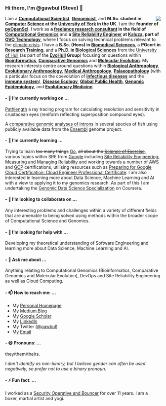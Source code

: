 ### Hi there, I'm @gawbul (Steve) 👋

<img align="right" src="https://github-readme-stats.vercel.app/api?username=gawbul&show_icons=true&icon_color=0366d6&text_color=24292e&bg_color=ffffff&hide_title=true" />

I am a **[Computational Scientist](https://en.wikipedia.org/wiki/Computational_scientist)**, **[Genomicist](https://en.wiktionary.org/wiki/genomicist)**, and **M.Sc. student in [Computer Science](https://www.cs.york.ac.uk/) at the [University of York](https://github.com/orgs/university-of-york/) in the UK**. I am the **founder of [pyOpenSci](https://github.com/orgs/pyopensci)**. I work as **a [freelance research consultant](https://www.linkedin.com/company/stephenpmoss) in the field of [Computational Genomics](https://en.wikipedia.org/wiki/Computational_genomics)** and **a [Site Reliability Engineer](https://en.wikipedia.org/wiki/Site_reliability_engineering) at [Kaluza](https://www.kaluza.com), part of [OVO Technology](https://github.com/orgs/ovotech)**, where I focus on solving technical problems relevant to the [climate crisis](https://en.wikipedia.org/wiki/Climate_crisis). I have a **B.Sc. (Hons) in [Biomedical Sciences](https://en.wikipedia.org/wiki/Biomedical_sciences)**, a **PGcert in [Research Training](https://www.hull.ac.uk/study/postgraduate/research/postgraduate-training-scheme)**, and a **Ph.D. in [Biological Sciences](https://en.wikipedia.org/wiki/Biology)** from the [University of Hull](https://www.hull.ac.uk) (as part of the **[EvoHull](http://www.evohull.org) Group**) focusing on questions within **[Bioinformatics](https://en.wikipedia.org/wiki/Bioinformatics)**, **[Comparative Genomics](https://en.wikipedia.org/wiki/Comparative_genomics)** and **[Molecular Evolution](https://en.wikipedia.org/wiki/Molecular_evolution)**. My research interests centre around questions within **[Biological Anthropology](https://en.wikipedia.org/wiki/Biological_anthropology)**, **[Evolutionary Anthropology](https://en.wikipedia.org/wiki/Evolutionary_anthropology)**, **[Medical Anthropology](https://en.wikipedia.org/wiki/Medical_anthropology)**, **[Palaeopathology](https://en.wikipedia.org/wiki/Paleopathology)** (with a particular focus on the coevolution of **[infectious diseases](https://en.wikipedia.org/wiki/Infection)** and the **[immune system](https://en.wikipedia.org/wiki/Immune_system)**), **[Disease Ecology](https://en.wikipedia.org/wiki/Disease_ecology)**, **[Global Public Health](https://en.wikipedia.org/wiki/Public_health)**, **[Genomic Epidemiology](https://www.nature.com/scitable/topicpage/human-genomic-epidemology-hugenet-1111/)**, and **[Evolutionary Medicine](https://en.wikipedia.org/wiki/Evolutionary_medicine)**.

#### - 🔭 I’m currently working on ...

[Pathlength](https://github.com/gawbul/pathlength) a ray tracing program for calculating resolution and sensitivity in crustacean eyes (reniform reflecting superposition compound eyes).

A [comparative genomic analyses of introns](https://github.com/gawbul/fish_introns) in several species of fish using publicly available data from the [Ensembl](https://www.ensembl.org) genome project.

#### - 🌱 I’m currently learning ...

Trying to learn ~~too many things~~ [Go](https://golang.org), ~~all about the [Science of Exercise](https://www.coursera.org/learn/science-exercise)~~, various topics within SRE from [Google](https://sre.google) including [Site Reliability Engineering: Measuring and Managing Reliability](https://www.coursera.org/learn/site-reliability-engineering-slos#syllabus) and working towards a number of [AWS](https://aws.amazon.com/certification/) and [GCP](https://cloud.google.com/certification) certifications, utilising resources such as [Preparing for Google Cloud Certification: Cloud Engineer Professional Certificate](https://www.coursera.org/professional-certificates/cloud-engineering-gcp). I am also interested in learning more about Data Science, Machine Learning and AI with a view to applying it to my genomics research. As part of this I am undertaking the [Genomic Data Science Specialization](https://www.coursera.org/specializations/genomic-data-science) on Coursera.

#### - 👯 I’m looking to collaborate on ...

Any interesting problems and challenges within a variety of different fields that are amenable to being solved using methods within the broader scope of Computational Science and Genomics.

#### - 🤔 I’m looking for help with ...

Developing my theoretical understanding of Software Engineering and learning more about Data Science, Machine Learning and AI.

#### - 💬 Ask me about ...

Anything relating to Computational Genomics (Bioinformatics, Comparative Genomics and Molecular Evolution), DevOps and Site Reliability Engineering as well as Cloud Computing.

#### - 📫 How to reach me: ...

- My [Personal Homepage](https://www.gawbul.io)
- My [Medium Blog](https://gawbul.medium.com)
- My [Google Scholar](https://scholar.google.co.uk/citations?hl=en&user=KD8T2ZwAAAAJ)
- My [LinkedIn](https://www.linkedin.com/in/stephenpmoss/)
- My Twitter ([@gawbul](https://twitter.com/gawbul))
- My <a href="&#109;&#097;&#105;&#108;&#116;&#111;:&#103;&#097;&#119;&#098;&#117;&#108;&#064;&#103;&#109;&#097;&#105;&#108;&#046;&#099;&#111;&#109;">Email</a>

#### - 😄 Pronouns: ...

they/them/theirs.

*I don't identify as non-binary, but I believe gender can often be used negatively, so prefer not to use a binary pronoun*.

#### - ⚡ Fun fact: ...

I worked as a [Security Operative and Bouncer](https://professionalsecurityuk.com) for over 11 years. I am a boxer, martial artist and yogi.
